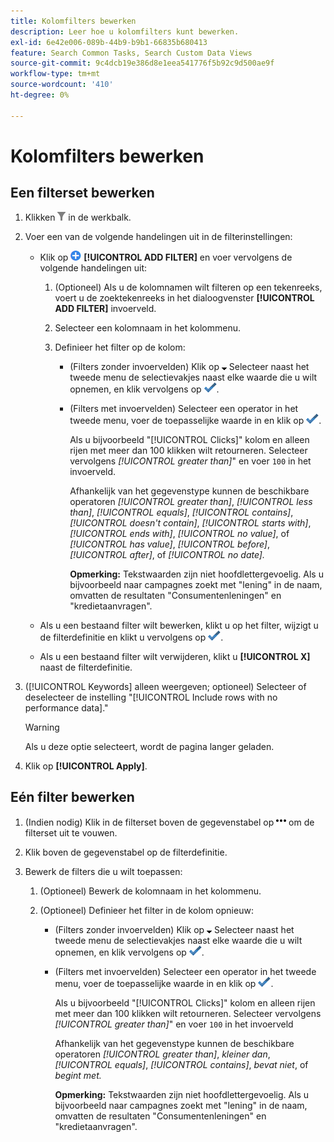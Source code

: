 ```yaml
---
title: Kolomfilters bewerken
description: Leer hoe u kolomfilters kunt bewerken.
exl-id: 6e42e006-089b-44b9-b9b1-66835b680413
feature: Search Common Tasks, Search Custom Data Views
source-git-commit: 9c4dcb19e386d8e1eea541776f5b92c9d500ae9f
workflow-type: tm+mt
source-wordcount: '410'
ht-degree: 0%

---
```


# Kolomfilters bewerken

## Een filterset bewerken

1. Klikken ![Filter](/help/search-social-commerce/assets/filter.png "Filter") in de werkbalk.

1. Voer een van de volgende handelingen uit in de filterinstellingen:

   * Klik op ![Filter toevoegen](/help/search-social-commerce/assets/add.png "Filter toevoegen") **[!UICONTROL ADD FILTER]** en voer vervolgens de volgende handelingen uit:

      1. (Optioneel) Als u de kolomnamen wilt filteren op een tekenreeks, voert u de zoektekenreeks in het dialoogvenster **[!UICONTROL ADD FILTER]** invoerveld.

      1. Selecteer een kolomnaam in het kolommenu.

      1. Definieer het filter op de kolom:

         * (Filters zonder invoervelden) Klik op ![Pijl-omlaag](/help/search-social-commerce/assets/arrow-down-expand.png "Pijl-omlaag") Selecteer naast het tweede menu de selectievakjes naast elke waarde die u wilt opnemen, en klik vervolgens op ![Filter bijwerken](/help/search-social-commerce/assets/select.png "Filter bijwerken").

         * (Filters met invoervelden) Selecteer een operator in het tweede menu, voer de toepasselijke waarde in en klik op ![Filter bijwerken](/help/search-social-commerce/assets/select.png "Filter bijwerken").

           Als u bijvoorbeeld &quot;[!UICONTROL Clicks]&quot; kolom en alleen rijen met meer dan 100 klikken wilt retourneren. Selecteer vervolgens *[!UICONTROL greater than]*&quot; en voer `100` in het invoerveld.

           Afhankelijk van het gegevenstype kunnen de beschikbare operatoren *[!UICONTROL greater than]*, *[!UICONTROL less than]*, *[!UICONTROL equals]*, *[!UICONTROL contains]*, *[!UICONTROL doesn't contain]*, *[!UICONTROL starts with]*, *[!UICONTROL ends with]*, *[!UICONTROL no value]*, of *[!UICONTROL has value]*, *[!UICONTROL before]*, *[!UICONTROL after]*, of *[!UICONTROL no date].*

           **Opmerking:** Tekstwaarden zijn niet hoofdlettergevoelig. Als u bijvoorbeeld naar campagnes zoekt met &quot;lening&quot; in de naam, omvatten de resultaten &quot;Consumentenleningen&quot; en &quot;kredietaanvragen&quot;.

   * Als u een bestaand filter wilt bewerken, klikt u op het filter, wijzigt u de filterdefinitie en klikt u vervolgens op ![Filter bijwerken](/help/search-social-commerce/assets/select.png "Filter bijwerken").

   * Als u een bestaand filter wilt verwijderen, klikt u **[!UICONTROL X]** naast de filterdefinitie.

1. ([!UICONTROL Keywords] alleen weergeven; optioneel) Selecteer of deselecteer de instelling &quot;[!UICONTROL Include rows with no performance data].&quot;

   >[!WARNING]
   >
   >Als u deze optie selecteert, wordt de pagina langer geladen.

1. Klik op **[!UICONTROL Apply]**.

## Eén filter bewerken

1. (Indien nodig) Klik in de filterset boven de gegevenstabel op ![Meer](/help/search-social-commerce/assets/more-filters.png "Meer") om de filterset uit te vouwen.

1. Klik boven de gegevenstabel op de filterdefinitie.

1. Bewerk de filters die u wilt toepassen:

   1. (Optioneel) Bewerk de kolomnaam in het kolommenu.

   1. (Optioneel) Definieer het filter in de kolom opnieuw:

      * (Filters zonder invoervelden) Klik op ![Pijl-omlaag](/help/search-social-commerce/assets/arrow-down-expand.png "Pijl-omlaag") Selecteer naast het tweede menu de selectievakjes naast elke waarde die u wilt opnemen, en klik vervolgens op ![Filter bijwerken](/help/search-social-commerce/assets/select.png "Filter bijwerken").

      * (Filters met invoervelden) Selecteer een operator in het tweede menu, voer de toepasselijke waarde in en klik op ![Filter bijwerken](/help/search-social-commerce/assets/select.png "Filter bijwerken").

        Als u bijvoorbeeld &quot;[!UICONTROL Clicks]&quot; kolom en alleen rijen met meer dan 100 klikken wilt retourneren. Selecteer vervolgens *[!UICONTROL greater than]*&quot; en voer `100` in het invoerveld

        Afhankelijk van het gegevenstype kunnen de beschikbare operatoren *[!UICONTROL greater than]*, *kleiner dan*, *[!UICONTROL equals]*, *[!UICONTROL contains]*, *bevat niet*, of *begint met.*

        **Opmerking:** Tekstwaarden zijn niet hoofdlettergevoelig. Als u bijvoorbeeld naar campagnes zoekt met &quot;lening&quot; in de naam, omvatten de resultaten &quot;Consumentenleningen&quot; en &quot;kredietaanvragen&quot;.
